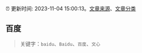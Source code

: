 :alarm_clock: 更新时间: 2023-11-04 15:00:13。[文章来源](/README.md)、[文章分类](/TAGS.md)

## 百度


> 关键字：`baidu`、`Baidu`、`百度`、`文心`



